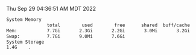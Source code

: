 Thu Sep 29 04:36:51 AM MDT 2022
```bash
System Memory
               total        used        free      shared  buff/cache   available
Mem:           7.7Gi       2.3Gi       2.2Gi       3.0Mi       3.2Gi       5.1Gi
Swap:          7.7Gi       9.0Mi       7.6Gi
System Storage
1.4G	.
```
